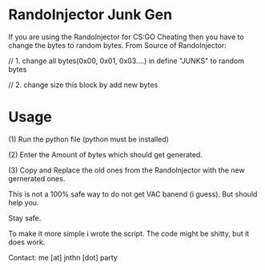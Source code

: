 # RandoInjector Junk Gen
If you are using the RandoInjector for CS:GO Cheating then you have to change the bytes to random bytes.
From Source of RandoInjector:

// 1. change all bytes(0x00, 0x01, 0x03....) in define "JUNKS" to random bytes

// 2. change size this block by add new bytes
# Usage
(1) Run the python file (python must be installed)

(2) Enter the Amount of bytes which should get generated.

(3) Copy and Replace the old ones from the RandoInjector with the new gernerated ones.


This is not a 100% safe way to do not get VAC banend (i guess). But should help you.

Stay safe.


To make it more simple i wrote the script.
The code might be shitty, but it does work.

Contact: me [at] jnthn [dot] party
